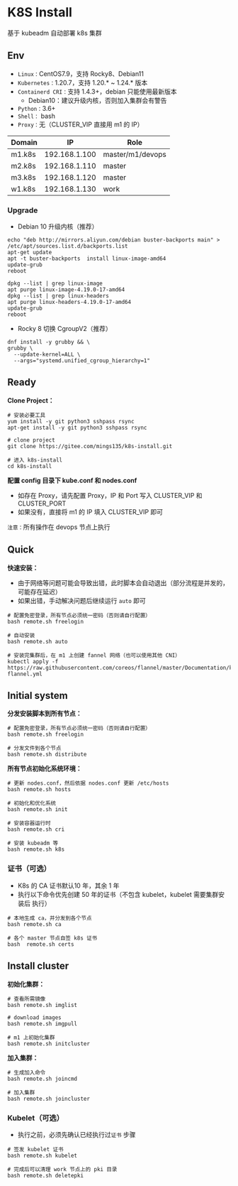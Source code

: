 # K8S Install

基于 kubeadm 自动部署 k8s 集群



## Env

- `Linux：`CentOS7.9，支持 Rocky8、Debian11
- `Kubernetes：`1.20.7，支持 1.20.* ~ 1.24.* 版本
- `Containerd CRI：`支持 1.4.3+，debian 只能使用最新版本
  - Debian10：建议升级内核，否则加入集群会有警告
- `Python：`3.6+
- `Shell：` bash
- `Proxy：`无（CLUSTER_VIP 直接用 m1 的 IP）

| Domain | IP            | Role             |
| ------ | ------------- | ---------------- |
| m1.k8s | 192.168.1.100 | master/m1/devops |
| m2.k8s | 192.168.1.110 | master           |
| m3.k8s | 192.168.1.120 | master           |
| w1.k8s | 192.168.1.130 | work             |



### Upgrade

- Debian 10 升级内核（推荐）

```shell
echo "deb http://mirrors.aliyun.com/debian buster-backports main" > /etc/apt/sources.list.d/backports.list
apt-get update
apt -t buster-backports  install linux-image-amd64
update-grub
reboot

dpkg --list | grep linux-image
apt purge linux-image-4.19.0-17-amd64
dpkg --list | grep linux-headers
apt purge linux-headers-4.19.0-17-amd64
update-grub
reboot
```



- Rocky 8 切换 CgroupV2（推荐）

```shell
dnf install -y grubby && \
grubby \
  --update-kernel=ALL \
  --args="systemd.unified_cgroup_hierarchy=1"
```



## Ready
**Clone Project：**

```shell
# 安装必要工具
yum install -y git python3 sshpass rsync
apt-get install -y git python3 sshpass rsync

# clone project
git clone https://gitee.com/mings135/k8s-install.git

# 进入 k8s-install
cd k8s-install
```



**配置 config 目录下 kube.conf 和 nodes.conf**

- 如存在 Proxy，请先配置 Proxy，IP 和 Port 写入 CLUSTER_VIP 和 CLUSTER_PORT
- 如果没有，直接将 m1 的 IP 填入 CLUSTER_VIP 即可



`注意：`所有操作在 devops 节点上执行



## Quick

**快速安装：**

- 由于网络等问题可能会导致出错，此时脚本会自动退出（部分流程是并发的，可能存在延迟）
- 如果出错，手动解决问题后继续运行 `auto` 即可

```shell
# 配置免密登录，所有节点必须统一密码（否则请自行配置）
bash remote.sh freelogin

# 自动安装
bash remote.sh auto

# 安装完集群后，在 m1 上创建 fannel 网络（也可以使用其他 CNI）
kubectl apply -f https://raw.githubusercontent.com/coreos/flannel/master/Documentation/kube-flannel.yml
```



## Initial system

**分发安装脚本到所有节点：**

```shell
# 配置免密登录，所有节点必须统一密码（否则请自行配置）
bash remote.sh freelogin

# 分发文件到各个节点
bash remote.sh distribute
```



**所有节点初始化系统环境：**

```shell
# 更新 nodes.conf，然后依据 nodes.conf 更新 /etc/hosts
bash remote.sh hosts

# 初始化和优化系统
bash remote.sh init

# 安装容器运行时
bash remote.sh cri

# 安装 kubeadm 等
bash remote.sh k8s
```



### 证书（可选）

- K8s 的  CA 证书默认10 年，其余 1 年
- 执行以下命令优先创建 50 年的证书（不包含 kubelet，kubelet 需要集群安装后 执行）

```shell
# 本地生成 ca，并分发到各个节点
bash remote.sh ca

# 各个 master 节点自签 k8s 证书
bash  remote.sh certs
```



## Install cluster

**初始化集群：**

```shell
# 查看所需镜像
bash remote.sh imglist

# download images
bash remote.sh imgpull

# m1 上初始化集群
bash remote.sh initcluster
```



**加入集群：**

```shell
# 生成加入命令
bash remote.sh joincmd

# 加入集群
bash remote.sh joincluster
```



### Kubelet（可选）

- 执行之前，必须先确认已经执行过`证书` 步骤

```shell
# 签发 kubelet 证书
bash remote.sh kubelet

# 完成后可以清理 work 节点上的 pki 目录
bash remote.sh deletepki
```


